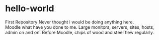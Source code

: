 # hello-world
First Repository
Never thought I would be doing anything here.  
Moodle what have you done to me. 
Large monitors, servers, sites, hosts, admin on and on.
Before Moodle, chips of wood and steel flew regularly.
